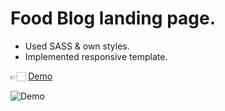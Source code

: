 # Food Blog landing page.

- Used SASS & own styles.
- Implemented responsive template.

👉🏻 [Demo](https://yaninatrekhleb.github.io/food-blog-sass/)

![Demo](./images/demo/ipad-demo.gif)
